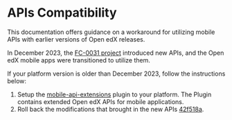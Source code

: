 # APIs Compatibility

This documentation offers guidance on a workaround for utilizing mobile APIs with earlier versions of Open edX releases.

In December 2023, the [FC-0031 project](https://github.com/openedx/edx-platform/issues/33304) introduced new APIs, and the Open edX mobile apps were transitioned to utilize them.

If your platform version is older than December 2023, follow the instructions below:

1. Setup the [mobile-api-extensions](https://github.com/raccoongang/mobile-api-extensions) plugin to your platform.
The Plugin contains extended Open edX APIs for mobile applications.
2. Roll back the modifications that brought in the new APIs [42f518a](https://github.com/openedx/openedx-app-android/commit/42f518a264d4300c8c2ca349072addd7d16ff91a).
